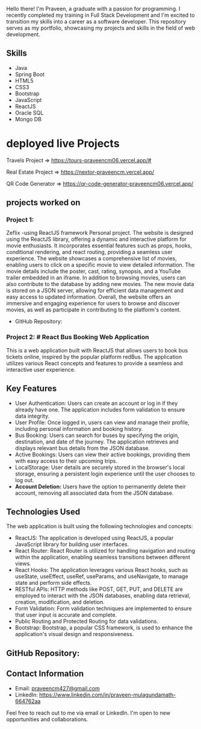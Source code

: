 Hello there! I'm Praveen, a graduate with a passion for programming. I recently completed my training in Full Stack Development and I'm excited to transition my skills into a career as a software developer. This repository serves as my portfolio, showcasing my projects and skills in the field of web development.

## Skills
- Java
- Spring Boot
- HTML5
- CSS3
- Bootstrap
- JavaScript
- ReactJS
- Oracle SQL
- Mongo DB

# deployed live Projects
Travels Project => https://tours-praveencm06.vercel.app/#

Real Estate Project => https://nextor-praveencm.vercel.app/

QR Code Generator => https://qr-code-generator-praveencm06.vercel.app/

## projects worked on
### Project 1: 
Zeflix -using ReactJS framework
Personal project.
The website is designed using the ReactJS library, offering a dynamic and interactive platform for movie enthusiasts. It incorporates essential features such as props, hooks, conditional rendering, and react routing, providing a seamless user experience. The website showcases a comprehensive list of movies, enabling users to click on a specific movie to view detailed information. The movie details include the poster, cast, rating, synopsis, and a YouTube trailer embedded in an iframe. In addition to browsing movies, users can also contribute to the database by adding new movies. The new movie data is stored on a JSON server, allowing for efficient data management and easy access to updated information. Overall, the website offers an immersive and engaging experience for users to browse and discover movies, as well as participate in contributing to the platform's content.
- GitHub Repository: 

### Project 2: # React Bus Booking Web Application

This is a web application built with ReactJS that allows users to book bus tickets online, inspired by the popular platform redBus. The application utilizes various React concepts and features to provide a seamless and interactive user experience.

## Key Features
- User Authentication: Users can create an account or log in if they already have one. The application includes form validation to ensure data integrity.
- User Profile: Once logged in, users can view and manage their profile, including personal information and booking history.
- Bus Booking: Users can search for buses by specifying the origin, destination, and date of the journey. The application retrieves and displays relevant bus details from the JSON database.
- Active Bookings: Users can view their active bookings, providing them with easy access to their upcoming trips.
- LocalStorage: User details are securely stored in the browser's local storage, ensuring a persistent login experience until the user chooses to log out.
- **Account Deletion:** Users have the option to permanently delete their account, removing all associated data from the JSON database.

## Technologies Used
The web application is built using the following technologies and concepts:
- ReactJS: The application is developed using ReactJS, a popular JavaScript library for building user interfaces.
- React Router: React Router is utilized for handling navigation and routing within the application, enabling seamless transitions between different views.
- React Hooks: The application leverages various React hooks, such as useState, useEffect, useRef, useParams, and useNavigate, to manage state and perform side effects.
- RESTful APIs: HTTP methods like POST, GET, PUT, and DELETE are employed to interact with the JSON databases, enabling data retrieval, creation, modification, and deletion.
- Form Validation: Form validation techniques are implemented to ensure that user input is accurate and complete.
- Public Routing and Protected Routing for data validations.
- Bootstrap: Bootstrap, a popular CSS framework, is used to enhance the application's visual design and responsiveness.

## GitHub Repository: 


## Contact Information
- Email: praveencm427@gmail.com
- LinkedIn: https://www.linkedin.com/in/praveen-mulagundamath-664762aa

Feel free to reach out to me via email or LinkedIn. I'm open to new opportunities and collaborations.
